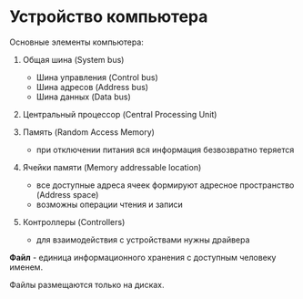 # Устройство компьютера

Основные элементы компьютера:

1. Общая шина (System bus)

   - Шина управления (Control bus)
   - Шина адресов (Address bus)
   - Шина данных (Data bus)

2. Центральный процессор (Central Processing Unit)

3. Память (Random Access Memory)

   - при отключении питания вся информация безвозвратно теряется

4. Ячейки памяти (Memory addressable location)

   - все доступные адреса ячеек формируют адресное пространство (Address space)
   - возможны операции чтения и записи

5. Контроллеры (Controllers)
   - для взаимодействия с устройствами нужны драйвера

**Файл** - единица информационного хранения с доступным человеку именем.

Файлы размещаются только на дисках.

